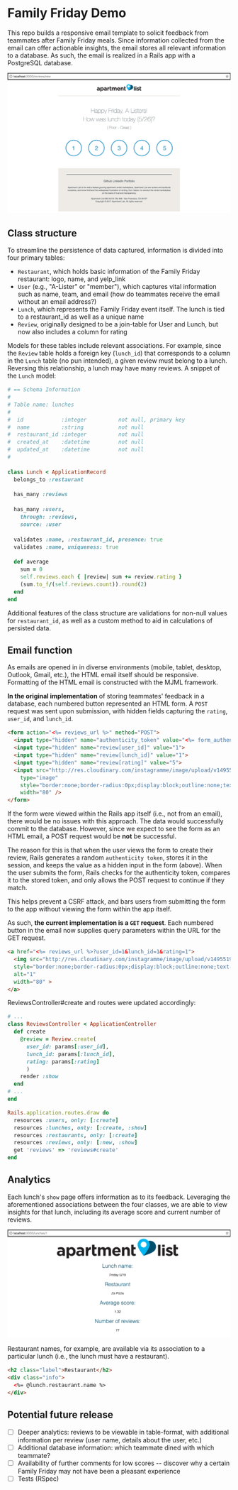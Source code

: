 # Family Friday Demo

This repo builds a responsive email template to solicit feedback from teammates after Family Friday meals. Since information collected from the email can offer actionable insights, the email stores all relevant information to a database. As such, the email is realized in a Rails app with a PostgreSQL database.

![Email](app/assets/images/template.png)

## Class structure

To streamline the persistence of data captured, information is divided into four primary tables:
- `Restaurant`, which holds basic information of the Family Friday restaurant: logo, name, and yelp_link
- `User` (e.g., "A-Lister" or "member"), which captures vital information such as name, team, and email (how do teammates receive the email without an email address?)
- `Lunch`, which represents the Family Friday event itself. The lunch is tied to a restaurant_id as well as a unique name
- `Review`, originally designed to be a join-table for User and Lunch, but now also includes a column for rating

Models for these tables include relevant associations. For example, since the `Review` table holds a foreign key (`lunch_id`) that corresponds to a column in the `Lunch` table (no pun intended), a given review must belong to a lunch. Reversing this relationship, a lunch may have many reviews. A snippet of the `Lunch` model:

```ruby
# == Schema Information
#
# Table name: lunches
#
#  id            :integer          not null, primary key
#  name          :string           not null
#  restaurant_id :integer          not null
#  created_at    :datetime         not null
#  updated_at    :datetime         not null
#

class Lunch < ApplicationRecord
  belongs_to :restaurant

  has_many :reviews

  has_many :users,
    through: :reviews,
    source: :user

  validates :name, :restaurant_id, presence: true
  validates :name, uniqueness: true

  def average
    sum = 0
    self.reviews.each { |review| sum += review.rating }
    (sum.to_f/(self.reviews.count)).round(2)
  end
end
```

Additional features of the class structure are validations for non-null values for `restaurant_id`, as well as a custom method to aid in calculations of persisted data.

## Email function

As emails are opened in in diverse environments (mobile, tablet, desktop, Outlook, Gmail, etc.), the HTML email itself should be responsive. Formatting of the HTML email is constructed with the MJML framework.

**In the original implementation** of storing teammates' feedback in a database, each numbered button represented an HTML form. A `POST` request was sent upon submission, with hidden fields capturing the `rating`, `user_id`, and `lunch_id`.

```html
<form action="<%= reviews_url %>" method="POST">
  <input type="hidden" name="authenticity_token" value="<%= form_authenticity_token %>">
  <input type="hidden" name="review[user_id]" value="1">
  <input type="hidden" name="review[lunch_id]" value="1">
  <input type="hidden" name="review[rating]" value="5">
  <input src="http://res.cloudinary.com/instagramme/image/upload/v1495519201/imageedit_2_9784742962_dme227.png"
    type="image"
    style="border:none;border-radius:0px;display:block;outline:none;text-decoration:none;width:100%;height:auto;"
    width="80" />
</form>
```

If the form were viewed within the Rails app itself (i.e., not from an email), there would be no issues with this approach. The data would successfully commit to the database. However, since we expect to see the form as an HTML email, a POST request would be **not** be successful.

The reason for this is that when the user views the form to create their review, Rails generates a random `authenticity token`, stores it in the session, and keeps the value as a hidden input in the form (above). When the user submits the form, Rails checks for the authenticity token, compares it to the stored token, and only allows the POST request to continue if they match.

This helps prevent a CSRF attack, and bars users from submitting the form to the app without viewing the form within the app itself.

As such, **the current implementation is a `GET` request**. Each numbered button in the email now supplies query parameters within the URL for the GET request.

```html
<a href="<%= reviews_url %>?user_id=1&lunch_id=1&rating=1">
  <img src="http://res.cloudinary.com/instagramme/image/upload/v1495519201/imageedit_8_4411252807_h9v7ue.png"
  style="border:none;border-radius:0px;display:block;outline:none;text-decoration:none;width:100%;height:auto;"
  alt="1"
  width="80" >
</a>
```

ReviewsController#create and routes were updated accordingly:

```ruby
# ...
class ReviewsController < ApplicationController
  def create
    @review = Review.create(
      user_id: params[:user_id],
      lunch_id: params[:lunch_id],
      rating: params[:rating]
      )
    render :show
  end
# ...
end
```

```ruby
Rails.application.routes.draw do
  resources :users, only: [:create]
  resources :lunches, only: [:create, :show]
  resources :restaurants, only: [:create]
  resources :reviews, only: [:new, :show]
  get 'reviews' => 'reviews#create'
end
```

## Analytics

Each lunch's `show` page offers information as to its feedback. Leveraging the aforementioned associations between the four classes, we are able to view insights for that lunch, including its average score and current number of reviews.

![Analytics](app/assets/images/analytics.png)

Restaurant names, for example, are available via its association to a particular lunch (i.e., the lunch must have a restaurant).

```html
<h2 class="label">Restaurant</h2>
<div class="info">
  <%= @lunch.restaurant.name %>
</div>
```

## Potential future release
* [ ] Deeper analytics: reviews to be viewable in table-format, with additional information per review (user name, details about the user, etc.)
* [ ] Additional database information: which teammate dined with which teammate?
* [ ] Availability of further comments for low scores -- discover why a certain Family Friday may not have been a pleasant experience
* [ ] Tests (RSpec)

